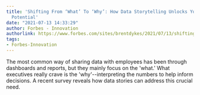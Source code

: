 ```yaml
---
title: 'Shifting From ‘What’ To ‘Why’: How Data Storytelling Unlocks Your Data’s Full
  Potential'
date: "2021-07-13 14:33:29"
author: Forbes - Innovation
authorlink: https://www.forbes.com/sites/brentdykes/2021/07/13/shifting-from-what-to-why-how-data-storytelling-unlocks-your-datas-full-potential/
tags:
- Forbes-Innovation
---
```

The most common way of sharing data with employees has been through dashboards and reports, but they mainly focus on the 'what.' What executives really crave is the 'why'--interpreting the numbers to help inform decisions. A recent survey reveals how data stories can address this crucial need.